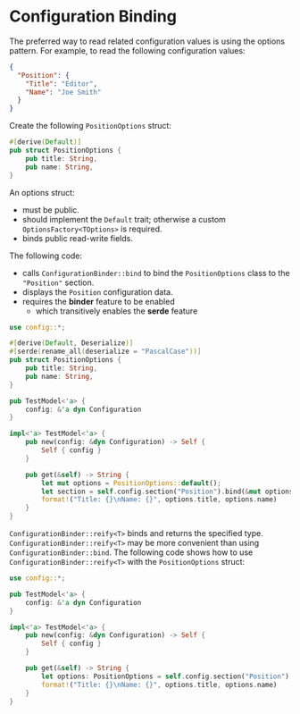 # Configuration Binding

The preferred way to read related configuration values is using the options pattern. For example, to read the
following configuration values:

```json
{
  "Position": {
    "Title": "Editor",
    "Name": "Joe Smith"
  }
}
```

Create the following `PositionOptions` struct:

```rust
#[derive(Default)]
pub struct PositionOptions {
    pub title: String,
    pub name: String,
}
```

An options struct:

- must be public.
- should implement the `Default` trait; otherwise a custom `OptionsFactory<TOptions>` is required.
- binds public read-write fields.

The following code:

- calls `ConfigurationBinder::bind` to bind the `PositionOptions` class to the `"Position"` section.
- displays the `Position` configuration data.
- requires the **binder** feature to be enabled
  - which transitively enables the **serde** feature

```rust
use config::*;

#[derive(Default, Deserialize)]
#[serde(rename_all(deserialize = "PascalCase"))]
pub struct PositionOptions {
    pub title: String,
    pub name: String,
}

pub TestModel<'a> {
    config: &'a dyn Configuration
}

impl<'a> TestModel<'a> {
    pub new(config: &dyn Configuration) -> Self {
        Self { config }
    }

    pub get(&self) -> String {
        let mut options = PositionOptions::default();
        let section = self.config.section("Position").bind(&mut options);
        format!("Title: {}\nName: {}", options.title, options.name)
    }
}
```

`ConfigurationBinder::reify<T>` binds and returns the specified type. `ConfigurationBinder::reify<T>` may be more convenient than using `ConfigurationBinder::bind`. The following code shows how to use `ConfigurationBinder::reify<T>` with the `PositionOptions` struct:

```rust
use config::*;

pub TestModel<'a> {
    config: &'a dyn Configuration
}

impl<'a> TestModel<'a> {
    pub new(config: &dyn Configuration) -> Self {
        Self { config }
    }

    pub get(&self) -> String {
        let options: PositionOptions = self.config.section("Position").reify();
        format!("Title: {}\nName: {}", options.title, options.name)
    }
}
```
